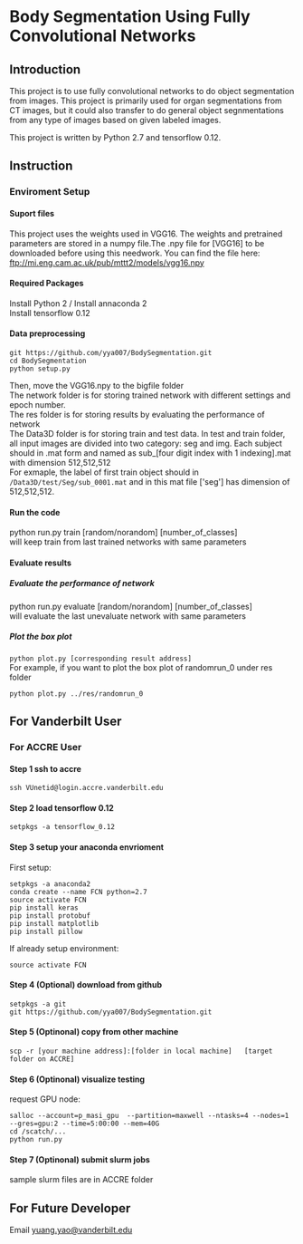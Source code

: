 # Body Segmentation Using Fully Convolutional Networks 

## Introduction
This project is to use fully convolutional networks to do object segmentation from images. This project is primarily used for organ segmentations from CT images, but it could also transfer to do general object segnmentations from any type of images based on given labeled images.</br>


This project is written by Python 2.7 and tensorflow 0.12.</br>

## Instruction

### Enviroment Setup
#### Suport files
This project uses the weights used in VGG16. The weights and pretrained parameters are stored in a numpy file.The .npy file for [VGG16] to be downloaded before using this needwork. You can find the file here: ftp://mi.eng.cam.ac.uk/pub/mttt2/models/vgg16.npy 
#### Required Packages
Install Python 2 / Install annaconda 2</br>
Install tensorflow 0.12</br>
#### Data preprocessing
```
git https://github.com/yya007/BodySegmentation.git
cd BodySegmentation
python setup.py
```
Then, move the VGG16.npy to the bigfile folder</br>
The network folder is for storing trained network with different settings and epoch number.</br>
The res folder is for storing results by evaluating the performance of network</br>
The Data3D folder is for storing train and test data. In test and train folder, all input images are divided into two category: seg and img. Each subject should in .mat form and named as sub_[four digit index with 1 indexing].mat with dimension 512,512,512</br>
For exmaple, the label of first train object should in `/Data3D/test/Seg/sub_0001.mat` and in this mat file ['seg'] has dimension of 512,512,512.</br>
#### Run the code
python run.py train [random/norandom] [number_of_classes]</br>
will keep train from last trained networks with same parameters
#### Evaluate results
##### Evaluate the performance of network
python run.py evaluate [random/norandom] [number_of_classes]</br>
will evaluate the last unevaluate network with same parameters
##### Plot the box plot
`python plot.py [corresponding result address]`</br>
For example, if you want to plot the box plot of randomrun_0 under res folder</br>
```
python plot.py ../res/randomrun_0
```
## For Vanderbilt User
### For ACCRE User
#### Step 1 ssh to accre
```
ssh VUnetid@login.accre.vanderbilt.edu
```
#### Step 2 load tensorflow 0.12
```
setpkgs -a tensorflow_0.12
```
#### Step 3 setup your anaconda envrioment
First setup:</br>
```
setpkgs -a anaconda2
conda create --name FCN python=2.7
source activate FCN
pip install keras
pip install protobuf
pip install matplotlib
pip install pillow
```
If already setup environment:</br>
```
source activate FCN
```
#### Step 4 (Optional) download from github
```
setpkgs -a git
git https://github.com/yya007/BodySegmentation.git
```
#### Step 5 (Optinonal) copy from other machine
```
scp -r [your machine address]:[folder in local machine]   [target folder on ACCRE]
```

#### Step 6 (Optinonal) visualize testing 
request GPU node:</br>
```
salloc --account=p_masi_gpu  --partition=maxwell --ntasks=4 --nodes=1 --gres=gpu:2 --time=5:00:00 --mem=40G
cd /scatch/...
python run.py
```
#### Step 7 (Optinonal) submit slurm jobs 
sample slurm files are in ACCRE folder
## For Future Developer 
Email yuang.yao@vanderbilt.edu


